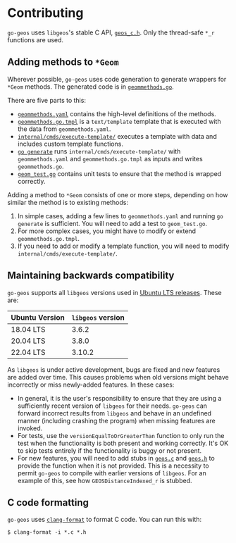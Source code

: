 # Contributing

`go-geos` uses `libgeos`'s stable C API,
[`geos_c.h`](http://libgeos.org/doxygen/geos__c_8h.html). Only the thread-safe
`*_r` functions are used.

## Adding methods to `*Geom`

Wherever possible, `go-geos` uses code generation to generate wrappers for
`*Geom` methods. The generated code is in
[`geommethods.go`](https://github.com/twpayne/go-geos/blob/master/geommethods.go).

There are five parts to this:

* [`geommethods.yaml`](https://github.com/twpayne/go-geos/blob/master/geommethods.yaml)
  contains the high-level definitions of the methods.
* [`geommethods.go.tmpl`](https://github.com/twpayne/go-geos/blob/master/geommethods.go.tmpl)
  is a `text/template` template that is executed with the data from
  `geommethods.yaml`.
* [`internal/cmds/execute-template/`](https://github.com/twpayne/go-geos/tree/master/internal/cmds/execute-template)
  executes a template with data and includes custom template functions.
* [`go generate`](https://go.dev/blog/generate) runs
  `internal/cmds/execute-template/` with `geommethods.yaml` and
  `geommethods.go.tmpl` as inputs and writes `geommethods.go`.
* [`geom_test.go`](https://github.com/twpayne/go-geos/blob/master/geom_test.go)
  contains unit tests to ensure that the method is wrapped correctly.

Adding a method to `*Geom` consists of one or more steps, depending on how
similar the method is to existing methods:

1. In simple cases, adding a few lines to `geommethods.yaml` and running `go
   generate` is sufficient. You will need to add a test to `geom_test.go`.
2. For more complex cases, you might have to modify or extend
   `geommethods.go.tmpl`.
3. If you need to add or modify a template function, you will need to modify
   `internal/cmds/execute-template/`.
   
## Maintaining backwards compatibility

`go-geos` supports all `libgeos` versions used in [Ubuntu LTS
releases](https://ubuntu.com/about/release-cycle). These are:

| Ubuntu Version | `libgeos` version |
| -------------- | ----------------- |
| 18.04 LTS      | 3.6.2             |
| 20.04 LTS      | 3.8.0             |
| 22.04 LTS      | 3.10.2            |

As `libgeos` is under active development, bugs are fixed and new features are
added over time. This causes problems when old versions might behave incorrectly
or miss newly-added features. In these cases:

* In general, it is the user's responsibility to ensure that they are using a
  sufficiently recent version of `libgeos` for their needs. `go-geos` can
  forward incorrect results from `libgeos` and behave in an undefined manner
  (including crashing the program) when missing features are invoked.
* For tests, use the `versionEqualToOrGreaterThan` function to only run the test
  when the functionality is both present and working correctly. It's OK to skip
  tests entirely if the functionality is buggy or not present.
* For new features, you will need to add stubs in
  [`geos.c`](https://github.com/twpayne/go-geos/blob/master/geos.c) and
  [`geos.h`](https://github.com/twpayne/go-geos/blob/master/geos.h) to provide
  the function when it is not provided. This is a necessity to permit `go-geos`
  to compile with earlier versions of `libgeos`. For an example of this, see how
  `GEOSDistanceIndexed_r` is stubbed.
  

## C code formatting

`go-geos` uses [`clang-format`](https://clang.llvm.org/docs/ClangFormat.html) to
format C code. You can run this with:

```console
$ clang-format -i *.c *.h
```